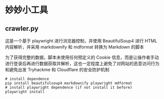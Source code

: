 # 妙妙小工具

## crawler.py

这是一个基于 playwright 进行浏览器控制，并使用 BeautifulSoup4 进行 HTML 内容解析，并采用 markdownify 和 mdformat 转换为 Markdown 的脚本

为了获得完整的数据，脚本未使用任何预定义的 Cookie 信息，而是让操作者手动进行登录后再进行数据获取并解析，这也一定程度上避免了对网站的恶意访问行为和避免出发 Tryhackme 和 Cloudflare 的安全防护机制

```shell
# install dependence
pip install beautifulsoup4 markdownify playwright mdformat
# install playwright dependence (if not install it before)
playwright install
```
